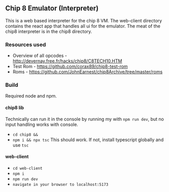 ## Chip 8 Emulator (Interpreter)
This is a web based interpreter for the chip 8 VM. The web-client directory contains the react app that handles all ui for the emulator.
The meat of the chip8 interpreter is in the chip8 directory. 

### Resources used
- Overview of all opcodes - http://devernay.free.fr/hacks/chip8/C8TECH10.HTM
- Test Rom - https://github.com/corax89/chip8-test-rom
- Roms - https://github.com/JohnEarnest/chip8Archive/tree/master/roms

### Build
Required node and npm.

#### chip8 lib
Technically can run it in the console by running my with `npm run dev`, but no input handling works with console.
- `cd chip8 &&`
- `npm i && npx tsc` This should work. If not, install typescript globally and use `tsc`

#### web-client
- `cd web-client`
- `npm i`
- `npm run dev`
- `navigate in your browser to localhost:5173`

